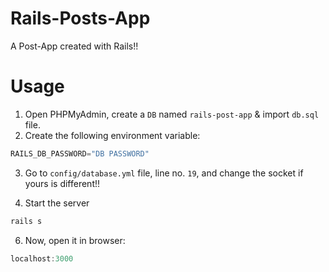 # Rails-Posts-App
A Post-App created with Rails!!

# Usage
1. Open PHPMyAdmin, create a `DB` named `rails-post-app` & import `db.sql` file.
2. Create the following environment variable:
```javascript
RAILS_DB_PASSWORD="DB PASSWORD"
```
3. Go to `config/database.yml` file, line no. `19`, and change the socket if yours is different!!

5. Start the server
```javascript
rails s
```
6. Now, open it in browser:
```javascript
localhost:3000
```
